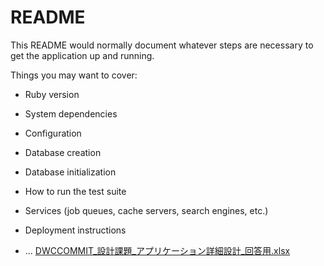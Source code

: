 # README

This README would normally document whatever steps are necessary to get the
application up and running.

Things you may want to cover:

* Ruby version

* System dependencies

* Configuration

* Database creation

* Database initialization

* How to run the test suite

* Services (job queues, cache servers, search engines, etc.)

* Deployment instructions

* ...
[DWCCOMMIT_設計課題_アプリケーション詳細設計_回答用.xlsx](https://github.com/webcamp-nisaisa/webcamp-naganocake/files/7592545/DWCCOMMIT_._._.xlsx)
